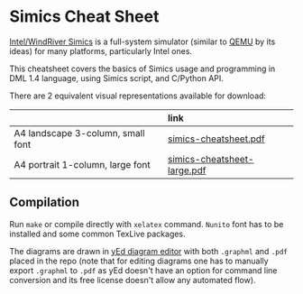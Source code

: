 # Simics Cheat Sheet

[Intel/WindRiver Simics](https://www.intel.com/content/www/us/en/download/645996/30403/simics-simulator-public-release-preview.html?)
is a full-system simulator (similar to [QEMU](https://www.qemu.org/)
by its ideas) for many platforms, particularly Intel ones.

This cheatsheet covers the basics of Simics usage and programming in DML 1.4
language, using Simics script, and C/Python API.

There are 2 equivalent visual representations available for download:

&nbsp; | link
:- | :-
A4 landscape 3-column, small font| [simics-cheatsheet.pdf](simics-cheatsheet.pdf)
A4 portrait 1-column, large font | [simics-cheatsheet-large.pdf](simics-cheatsheet-large.pdf)

## Compilation

Run `make` or compile directly with `xelatex` command.
`Nunito` font has to be installed and some common TexLive packages.

The diagrams are drawn in [yEd diagram editor](https://yed.yworks.com)
with both `.graphml` and `.pdf` placed in the repo (note that for editing
diagrams one has to manually export `.graphml` to `.pdf` as
yEd doesn't have an option for command line conversion and its
free license doesn't allow any automated flow).
